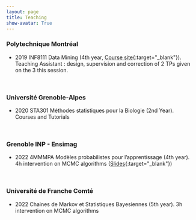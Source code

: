 ```yaml
---
layout: page
title: Teaching
show-avatar: True
---
```


### Polytechnique Montréal 

* 2019 INF8111 Data Mining (4th year, [Course site](https://www.polymtl.ca/programmes/cours/fouille-de-donnees){:target="_blank"}). Teaching Assistant : design, supervision and correction of 2 TPs given on the 3 this session.

<p>&nbsp;</p>

### Université Grenoble-Alpes

* 2020 STA301 Méthodes statistiques pour la Biologie (2nd Year). Courses and Tutorials

<p>&nbsp;</p>

### Grenoble INP - Ensimag

* 2022 4MMMPA Modèles probabilistes pour l’apprentissage  (4th year). 4h intervention on MCMC algorithms ([Slides](https://github.com/TheoMoins/Stan_tutorial/blob/main/MCMC_Cours.pdf){:target="_blank"})

<p>&nbsp;</p>

### Université de Franche Comté

* 2022 Chaines de Markov et Statistiques Bayesiennes  (5th year). 3h intervention on MCMC algorithms 

